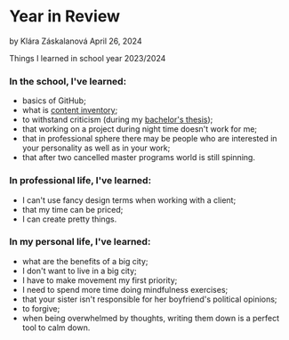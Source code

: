 # Year in Review
by Klára Záskalanová
April 26, 2024

Things I learned in school year 2023/2024

### In the school, I've learned:
- basics of GitHub;
- what is [content inventory](https://www.nngroup.com/articles/content-audits/);
- to withstand criticism (during my [bachelor's thesis](https://www.instagram.com/p/C5tdTAprz92/));
- that working on a project during night time doesn't work for me;
- that in professional sphere there may be people who are interested in your personality as well as in your work;
- that after two cancelled master programs world is still spinning.

### In professional life, I've learned:
- I can't use fancy design terms when working with a client;
- that my time can be priced;
- I can create pretty things.


### In my personal life, I've learned:
- what are the benefits of a big city;
- I don't want to live in a big city;
- I have to make movement my first priority;
- I need to spend more time doing mindfulness exercises;
- that your sister isn't responsible for her boyfriend's political opinions;
- to forgive;
- when being overwhelmed by thoughts, writing them down is a perfect tool to calm down.
